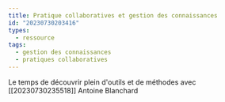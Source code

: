 ```yaml
---
title: Pratique collaboratives et gestion des connaissances
id: "20230730203416"
types:
  - ressource
tags:
  - gestion des connaissances
  - pratiques collaboratives
---
```


Le temps de découvrir plein d'outils et de méthodes avec [[20230730235518]] Antoine Blanchard